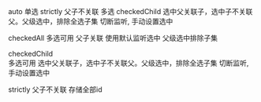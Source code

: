 auto
单选 strictly 父子不关联
多选 checkedChild 选中父关联子，选中子不关联父。父级选中，排除全选子集  切断监听, 手动设置选中

checkedAll
多选可用 父子关联 使用默认监听选中 父级选中排除子集

checkedChild  
多选可用 选中父关联子，选中子不关联父。父级选中，排除全选子集  切断监听, 手动设置选中

strictly 父子不关联 存储全部id
